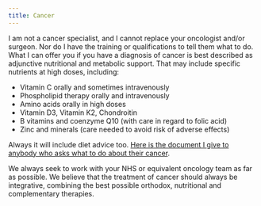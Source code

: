 ```yaml
---
title: Cancer
---
```


I am not a cancer specialist, and I cannot replace your oncologist and/or surgeon. Nor do I have the training or qualifications to tell them what to do. What I can offer you if you have a diagnosis of cancer is best described as adjunctive nutritional and metabolic support. That may include specific nutrients at high doses, including:

- Vitamin C orally and sometimes intravenously
- Phospholipid therapy orally and intravenously 
- Amino acids orally in high doses
- Vitamin D3, Vitamin K2, Chondroitin
- B vitamins and coenzyme Q10  (with care in regard to folic acid)
- Zinc and minerals (care needed to avoid risk of adverse effects)

Always it will include diet advice too. [Here is the document I give to anybody who asks what to do about their cancer](/articles/nutritional-support-cancer/).

We always seek to work with your NHS or equivalent oncology team as far as possible. We believe that the treatment of cancer should always be integrative, combining the best possible orthodox, nutritional and complementary therapies.
